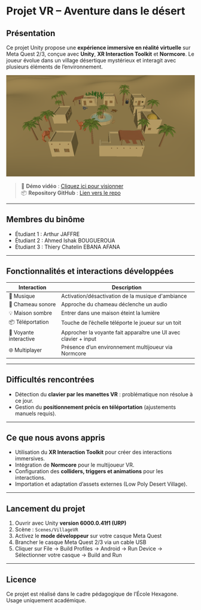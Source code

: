 # Projet VR – Aventure dans le désert

## Présentation

Ce projet Unity propose une **expérience immersive en réalité virtuelle** sur Meta Quest 2/3, conçue avec **Unity**, **XR Interaction Toolkit** et **Normcore**. Le joueur évolue dans un village désertique mystérieux et interagit avec plusieurs éléments de l’environnement.

![capture1](images/image_village.png)  


> 🔗 **Démo vidéo** : [Cliquez ici pour visionner](https://drive.google.com/file/d/1EjNI2h0qy-BdSJVaN7VmMLZ9Fs8ILre6/view?usp=drive_link)  
> 📦 **Repository GitHub** : [Lien vers le repo](https://github.com/Redart71/vr-desert-village)

---

## Membres du binôme

- Étudiant 1 : Arthur JAFFRE 
- Étudiant 2 : Ahmed Ishak BOUGUEROUA
- Étudiant 3 : Thiery Chatelin EBANA AFANA

---

## Fonctionnalités et interactions développées

| Interaction | Description |
|------------|-------------|
| 🎵 Musique | Activation/désactivation de la musique d'ambiance |
| 🐪 Chameau sonore | Approche du chameau déclenche un audio |
| 💡 Maison sombre | Entrer dans une maison éteint la lumière |
| 📦 Téléportation | Touche de l’échelle téléporte le joueur sur un toit |
| 🧙 Voyante interactive | Approcher la voyante fait apparaître une UI avec clavier + input |
| 🌐 Multiplayer | Présence d’un environnement multijoueur via Normcore |
 
---

## Difficultés rencontrées

- Détection du **clavier par les manettes VR** : problématique non résolue à ce jour.
- Gestion du **positionnement précis en téléportation** (ajustements manuels requis).

---

## Ce que nous avons appris

- Utilisation du **XR Interaction Toolkit** pour créer des interactions immersives.
- Intégration de **Normcore** pour le multijoueur VR.
- Configuration des **colliders, triggers et animations** pour les interactions.
- Importation et adaptation d’assets externes (Low Poly Desert Village).

---

## Lancement du projet

1. Ouvrir avec Unity **version 6000.0.41f1 (URP)**
2. Scène : `Scenes/VillageVR`
3. Activez le **mode développeur** sur votre casque Meta Quest
4. Brancher le casque Meta Quest 2/3 via un cable USB
5. Cliquer sur File -> Build Profiles -> Android -> Run Device -> Sélectionner votre casque -> Build and Run

---

## Licence

Ce projet est réalisé dans le cadre pédagogique de l’École Hexagone.  
Usage uniquement académique.